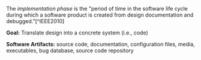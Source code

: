 The _implementation phase_ is the "period of time in the software life cycle during which a software product is created from design documentation and debugged."[^IEEE2010]


**Goal:**  Translate design into a concrete system (i.e., code)


**Software Artifacts:** source code, documentation, configuration files, media, executables, bug database, source code repository